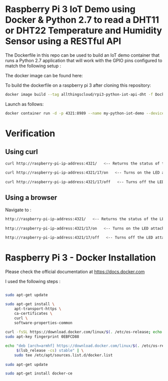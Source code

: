 # Raspberry Pi 3 IoT Demo using Docker &amp; Python 2.7 to read a DHT11 or DHT22 Temperature and Humidity Sensor using a RESTful API

The Dockerfile in this repo can be used to build an IoT demo container that runs a Python 2.7 application that will work with the GPIO pins configured to match the following setup :



The docker image can be found here: 


To build the dockerfile on a raspberry pi 3 after cloning this repository: 
```bash
docker image build --tag allthingscloud/rpi3-python-iot-api-dht -f Dockerfile . 
```

Launch as follows:
```bash
docker container run -d -p 4321:8989 --name my-python-iot-demo --device /dev/gpiomem allthingscloud/rpi3-python-iot-api-dht
```
# Verification
## Using curl
```bash
curl http://raspberry-pi-ip-address:4321/   <-- Returns the status of the LED
						  
curl http://raspberry-pi-ip-address:4321/17/on   <-- Turns on the LED attached to GPIO17 and Returns a json status response
						       
curl http://raspberry-pi-ip-address:4321/17/off   <-- Turns off the LED attached to GPIO17 and Returns a json status response
```
							
							
## Using a browser
Navigate to :
```bash
http://raspberry-pi-ip-address:4321/   <-- Returns the status of the LED
					     
http://raspberry-pi-ip-address:4321/17/on   <-- Turns on the LED attached to GPIO17 and Returns a json status response
						  
http://raspberry-pi-ip-address:4321/17/off   <-- Turns off the LED attached to GPIO17 and Returns a json status response
```


# Raspberry Pi 3 - Docker Installation
Please check the official documentation at https://docs.docker.com

I used the following steps :

```bash

sudo apt-get update

sudo apt-get install \
    apt-transport-https \
    ca-certificates \
    curl \
    software-properties-common
	
curl -fsSL https://download.docker.com/linux/$(. /etc/os-release; echo "$ID")/gpg | sudo apt-key add -
sudo apt-key fingerprint 0EBFCD88

echo "deb [arch=armhf] https://download.docker.com/linux/$(. /etc/os-release; echo "$ID") \
     $(lsb_release -cs) stable" | \
    sudo tee /etc/apt/sources.list.d/docker.list   
   
sudo apt-get update

sudo apt-get install docker-ce

```
